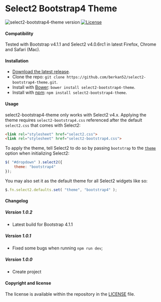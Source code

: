 # Select2 Bootstrap4 Theme

  
![select2-bootstrap4-theme version](https://img.shields.io/badge/select2--bootstrap4--theme-v.1.0.0-brightgreen.svg)
[![License](http://img.shields.io/badge/License-MIT-blue.svg)](http://opensource.org/licenses/MIT)


#### Compatibility

Tested with Bootstrap v4.1.1 and Select2 v4.0.6rc1 in latest Firefox, Chrome and Safari (Mac).

#### Installation

* [Download the latest release](https://github.com/berkan52/select2-bootstrap4-theme/releases).
* Clone the repo: `git clone https://github.com/berkan52/select2-bootstrap4-theme.git`.
* Install with [Bower](http://bower.io): `bower install select2-bootstrap4-theme`.
* Install with [npm](https://www.npmjs.com): `npm install select2-bootstrap4-theme`.

#### Usage

select2-bootstrap4-theme only works with Select2 v4.x. Applying the theme requires `select2-bootstrap4.css` referenced after the default `select2.css` that comes with Select2:

```html
<link rel="stylesheet" href="select2.css">
<link rel="stylesheet" href="select2-bootstrap4.css">
```

To apply the theme, tell Select2 to do so by passing `bootstrap` to the [`theme`](https://select2.github.io/examples.html#themes) option when initializing Select2:

```js
$( "#dropdown" ).select2({
    theme: "bootstrap4"
});
```

You may also set it as the default theme for all Select2 widgets like so:

```js
$.fn.select2.defaults.set( "theme", "bootstrap4" );
```

#### Changelog

##### Version 1.0.2

* Latest build for Bootstrap 4.1.1

##### Version 1.0.1

* Fixed some bugs when running `npm run dev`;

##### Version 1.0.0

 * Create project
 

#### Copyright and license

The license is available within the repository in the [LICENSE](LICENSE) file.
